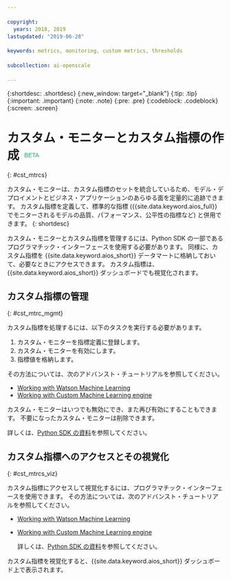 ```yaml
---

copyright:
  years: 2018, 2019
lastupdated: "2019-06-28"

keywords: metrics, monitoring, custom metrics, thresholds

subcollection: ai-openscale

---
```


{:shortdesc: .shortdesc}
{:new_window: target="_blank"}
{:tip: .tip}
{:important: .important}
{:note: .note}
{:pre: .pre}
{:codeblock: .codeblock}
{:screen: .screen}

# カスタム・モニターとカスタム指標の作成 ![ベータ・タグ](images/beta.png)
{: #cst_mtrcs}

カスタム・モニターは、カスタム指標のセットを統合しているため、モデル・デプロイメントとビジネス・アプリケーションのあらゆる面を定量的に追跡できます。 カスタム指標を定義して、標準的な指標 ({{site.data.keyword.aios_full}} でモニターされるモデルの品質、パフォーマンス、公平性の指標など) と併用できます。
{: shortdesc}

カスタム・モニターとカスタム指標を管理するには、Python SDK の一部であるプログラマチック・インターフェースを使用する必要があります。 同様に、カスタム指標を {{site.data.keyword.aios_short}} データマートに格納しておいて、必要なときにアクセスできます。 カスタム指標は、{{site.data.keyword.aios_short}} ダッシュボードでも視覚化されます。

## カスタム指標の管理
{: #cst_mtrc_mgmt}

カスタム指標を処理するには、以下のタスクを実行する必要があります。

1. カスタム・モニターを指標定義に登録します。
2. カスタム・モニターを有効にします。
3. 指標値を格納します。

その方法については、次のアドバンスト・チュートリアルを参照してください。

- [Working with Watson Machine Learning](https://github.com/pmservice/ai-openscale-tutorials/blob/master/notebooks/Watson%20OpenScale%20and%20Watson%20ML%20Engine.ipynb)
- [Working with Custom Machine Learning engine](https://github.com/pmservice/ai-openscale-tutorials/blob/master/notebooks/AI%20OpenScale%20and%20Custom%20ML%20Engine.ipynb)

カスタム・モニターはいつでも無効にでき、また再び有効にすることもできます。 不要になったカスタム・モニターは削除できます。

詳しくは、[Python SDK の資料](http://ai-openscale-python-client.mybluemix.net/)を参照してください。

## カスタム指標へのアクセスとその視覚化
{: #cst_mtrcs_viz}

カスタム指標にアクセスして視覚化するには、プログラマチック・インターフェースを使用できます。 その方法については、次のアドバンスト・チュートリアルを参照してください。

- [Working with Watson Machine Learning](https://github.com/pmservice/ai-openscale-tutorials/blob/master/notebooks/Watson%20OpenScale%20and%20Watson%20ML%20Engine.ipynb)
- [Working with Custom Machine Learning engine](https://github.com/pmservice/ai-openscale-tutorials/blob/master/notebooks/AI%20OpenScale%20and%20Custom%20ML%20Engine.ipynb)

   詳しくは、[Python SDK の資料](http://ai-openscale-python-client.mybluemix.net/)を参照してください。

カスタム指標を視覚化すると、{{site.data.keyword.aios_short}} ダッシュボード上で表示されます。

<!---
![screen shot with metrics from Advanced Tutorial](images/adv_tutorial_metrics.png)
--->
